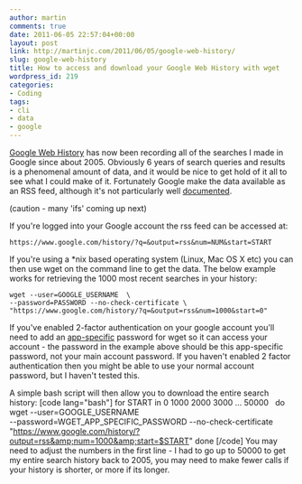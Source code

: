```yaml
---
author: martin
comments: true
date: 2011-06-05 22:57:04+00:00
layout: post
link: http://martinjc.com/2011/06/05/google-web-history/
slug: google-web-history
title: How to access and download your Google Web History with wget
wordpress_id: 219
categories:
- Coding
tags:
- cli
- data
- google
---
```


[Google Web History](https://www.google.com/history/) has now been recording all of the searches I made in Google since about 2005. Obviously 6 years of search queries and results is a phenomenal amount of data, and it would be nice to get hold of it all to see what I could make of it. Fortunately Google make the data available as an RSS feed, although it's not particularly well [documented](http://www.google.com/support/accounts/bin/answer.py?hl=en&answer=54464).

(caution - many 'ifs' coming up next)

If you're logged into your Google account the rss feed can be accessed at:

    
    https://www.google.com/history/?q=&output=rss&num=NUM&start=START


If you're using a *nix based operating system (Linux, Mac OS X etc) you can then use wget on the command line to get the data. The below example works for retrieving the 1000 most recent searches in your history:

    
    wget --user=GOOGLE_USERNAME  \
    --password=PASSWORD --no-check-certificate \
    "https://www.google.com/history/?q=&output=rss&num=1000&start=0"


If you've enabled 2-factor authentication on your google account you'll need to add an [app-specific](https://www.google.com/accounts/IssuedAuthSubTokens) password for wget so it can access your account - the password in the example above should be this app-specific password, not your main account password. If you haven't enabled 2 factor authentication then you might be able to use your normal account password, but I haven't tested this.

A simple bash script will then allow you to download the entire search history:
[code lang="bash"]
for START in 0 1000 2000 3000 ... 50000  
do   
 wget --user=GOOGLE_USERNAME \
  --password=WGET_APP_SPECIFIC_PASSWORD --no-check-certificate \
  "https://www.google.com/history/?output=rss&amp;num=1000&amp;start=$START"
done
[/code]
You may need to adjust the numbers in the first line - I had to go up to 50000 to get my entire search history back to 2005, you may need to make fewer calls if your history is shorter, or more if its longer.
